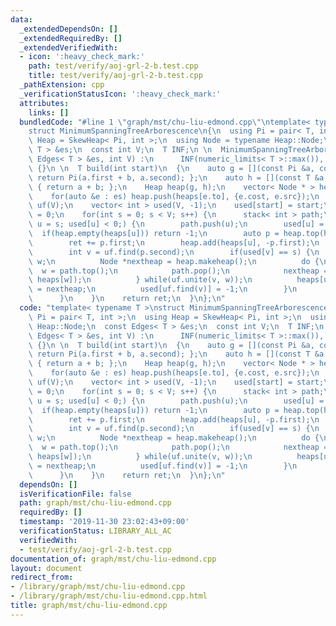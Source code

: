 ```yaml
---
data:
  _extendedDependsOn: []
  _extendedRequiredBy: []
  _extendedVerifiedWith:
  - icon: ':heavy_check_mark:'
    path: test/verify/aoj-grl-2-b.test.cpp
    title: test/verify/aoj-grl-2-b.test.cpp
  _pathExtension: cpp
  _verificationStatusIcon: ':heavy_check_mark:'
  attributes:
    links: []
  bundledCode: "#line 1 \"graph/mst/chu-liu-edmond.cpp\"\ntemplate< typename T >\n\
    struct MinimumSpanningTreeArborescence\n{\n  using Pi = pair< T, int >;\n  using\
    \ Heap = SkewHeap< Pi, int >;\n  using Node = typename Heap::Node;\n  const Edges<\
    \ T > &es;\n  const int V;\n  T INF;\n \n  MinimumSpanningTreeArborescence(const\
    \ Edges< T > &es, int V) :\n      INF(numeric_limits< T >::max()), es(es), V(V)\
    \ {}\n \n  T build(int start)\n  {\n    auto g = [](const Pi &a, const T &b) {\
    \ return Pi(a.first + b, a.second); };\n    auto h = [](const T &a, const T &b)\
    \ { return a + b; };\n    Heap heap(g, h);\n    vector< Node * > heaps(V, heap.makeheap());\n\
    \    for(auto &e : es) heap.push(heaps[e.to], {e.cost, e.src});\n    UnionFind\
    \ uf(V);\n    vector< int > used(V, -1);\n    used[start] = start;\n \n    T ret\
    \ = 0;\n    for(int s = 0; s < V; s++) {\n      stack< int > path;\n      for(int\
    \ u = s; used[u] < 0;) {\n        path.push(u);\n        used[u] = s;\n      \
    \  if(heap.empty(heaps[u])) return -1;\n        auto p = heap.top(heaps[u]);\n\
    \        ret += p.first;\n        heap.add(heaps[u], -p.first);\n        heap.pop(heaps[u]);\n\
    \        int v = uf.find(p.second);\n        if(used[v] == s) {\n          int\
    \ w;\n          Node *nextheap = heap.makeheap();\n          do {\n          \
    \  w = path.top();\n            path.pop();\n            nextheap = heap.merge(nextheap,\
    \ heaps[w]);\n          } while(uf.unite(v, w));\n          heaps[uf.find(v)]\
    \ = nextheap;\n          used[uf.find(v)] = -1;\n        }\n        u = uf.find(v);\n\
    \      }\n    }\n    return ret;\n  }\n};\n"
  code: "template< typename T >\nstruct MinimumSpanningTreeArborescence\n{\n  using\
    \ Pi = pair< T, int >;\n  using Heap = SkewHeap< Pi, int >;\n  using Node = typename\
    \ Heap::Node;\n  const Edges< T > &es;\n  const int V;\n  T INF;\n \n  MinimumSpanningTreeArborescence(const\
    \ Edges< T > &es, int V) :\n      INF(numeric_limits< T >::max()), es(es), V(V)\
    \ {}\n \n  T build(int start)\n  {\n    auto g = [](const Pi &a, const T &b) {\
    \ return Pi(a.first + b, a.second); };\n    auto h = [](const T &a, const T &b)\
    \ { return a + b; };\n    Heap heap(g, h);\n    vector< Node * > heaps(V, heap.makeheap());\n\
    \    for(auto &e : es) heap.push(heaps[e.to], {e.cost, e.src});\n    UnionFind\
    \ uf(V);\n    vector< int > used(V, -1);\n    used[start] = start;\n \n    T ret\
    \ = 0;\n    for(int s = 0; s < V; s++) {\n      stack< int > path;\n      for(int\
    \ u = s; used[u] < 0;) {\n        path.push(u);\n        used[u] = s;\n      \
    \  if(heap.empty(heaps[u])) return -1;\n        auto p = heap.top(heaps[u]);\n\
    \        ret += p.first;\n        heap.add(heaps[u], -p.first);\n        heap.pop(heaps[u]);\n\
    \        int v = uf.find(p.second);\n        if(used[v] == s) {\n          int\
    \ w;\n          Node *nextheap = heap.makeheap();\n          do {\n          \
    \  w = path.top();\n            path.pop();\n            nextheap = heap.merge(nextheap,\
    \ heaps[w]);\n          } while(uf.unite(v, w));\n          heaps[uf.find(v)]\
    \ = nextheap;\n          used[uf.find(v)] = -1;\n        }\n        u = uf.find(v);\n\
    \      }\n    }\n    return ret;\n  }\n};\n"
  dependsOn: []
  isVerificationFile: false
  path: graph/mst/chu-liu-edmond.cpp
  requiredBy: []
  timestamp: '2019-11-30 23:02:43+09:00'
  verificationStatus: LIBRARY_ALL_AC
  verifiedWith:
  - test/verify/aoj-grl-2-b.test.cpp
documentation_of: graph/mst/chu-liu-edmond.cpp
layout: document
redirect_from:
- /library/graph/mst/chu-liu-edmond.cpp
- /library/graph/mst/chu-liu-edmond.cpp.html
title: graph/mst/chu-liu-edmond.cpp
---
```

